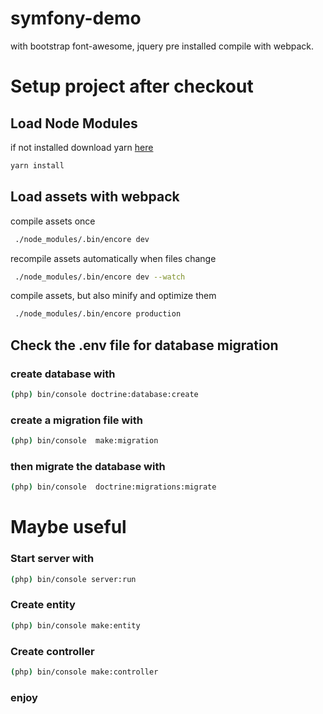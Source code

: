# symfony-demo
with bootstrap font-awesome, jquery pre installed
compile with webpack.

# Setup project after checkout
## Load Node Modules
if not installed download yarn [here](https://yarnpkg.com/lang/en/docs/install/#windows-stable)
```bash
yarn install
```
## Load assets with webpack
compile assets once
```bash
 ./node_modules/.bin/encore dev
```
recompile assets automatically when files change
```bash
 ./node_modules/.bin/encore dev --watch
```
compile assets, but also minify and optimize them
```bash
 ./node_modules/.bin/encore production
```

## Check the .env file for database migration
### create database with
```bash
(php) bin/console doctrine:database:create
```
### create a migration file with
```bash
(php) bin/console  make:migration
```
### then migrate the database with
```bash
(php) bin/console  doctrine:migrations:migrate
```

# Maybe useful


### Start server with
```bash
(php) bin/console server:run
```
### Create entity
```bash
(php) bin/console make:entity
```
### Create controller
```bash
(php) bin/console make:controller
```

### enjoy